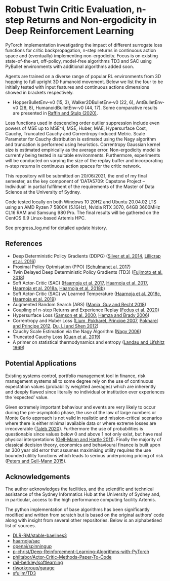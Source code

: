 # Robust Twin Critic Evaluation, n-step Returns and Non-ergodicity in Deep Reinforcement Learning

PyTorch implementation investigating the impact of different surrogate loss functions for critic backpropagation, n-step returns in continuous action space and (eventually) implementing non-ergodicity.
Focus is on existing state-of-the-art, off-policy, model-free algorithms TD3 and SAC using PyBullet environments with additional algorithms added soon.

Agents are trained on a diverse range of popular RL environments from 3D hopping to full upright 3D humanoid movement. Below we list the four to be initially tested with input features and continuous actions dimensions showed in brackets respectively.
* HopperBulletEnv-v0 (15, 3), Walker2DBulletEnv-v0 (22, 6), AntBulletEnv-v0 (28, 8), HumanoidBulletEnv-v0 (44, 17).
Some comparative results are presented in [Raffin and Stulp (2020)](https://arxiv.org/pdf/2005.05719.pdf).

Loss functions used in descending order outlier suppression include even powers of MSE up to MSE^4, MSE, Huber, MAE, Hypersurface Cost, Cauchy, Truncated Cauchy and Correntropy-Induced Metric. Scale Parameter for Cauchy distribution is estimated using the Nagy algorithm and truncation is performed using heuristics. Correntropy Gaussian kernel size is estimated empirically as the average error. Non-ergodicity model is currently being tested in suitable environments. Furthermore, experiments will be conducted on varying the size of the replay buffer and incorporating n-step returns in continuous action spaces for the critic network.

This repository will be submitted on 20/06/2021, the end of my final semester, as the key component of ‘DATA5709: Capstone Project – Individual’ in partial fulfilment of the requirements of the Master of Data Science at the University of Sydney. 

Code tested locally on both Windows 10 20H2 and Ubuntu 20.04.02 LTS using an AMD Ryzen 7 5800X (5.1GHz), Nvidia RTX 3070, 64GB 3600MHz CL16 RAM and Samsung 980 Pro. The final results will be gathered on the CentOS 6.9 Linux-based Artemis HPC.

See progress_log.md for detailed update history.

## References
* Deep Deterministic Policy Gradients (DDPG) ([Silver et al. 2014](http://proceedings.mlr.press/v32/silver14.pdf), [Lillicrap et al. 2016](https://arxiv.org/pdf/1509.02971.pdf))
* Proximal Policy Optmisation (PPO) ([Schulmanet al. 2017](https://arxiv.org/pdf/1707.06347.pdf))
* Twin Delayed Deep Deterministic Policy Gradients (TD3) ([Fujimoto et al. 2018](https://arxiv.org/pdf/1802.09477.pdf))
* Soft Actor-Critic (SAC) ([Haarnoja et al. 2017](https://arxiv.org/pdf/1702.08165.pdf), [Haarnoja et al. 2017](https://arxiv.org/pdf/1702.08165.pdf), [Haarnoja et al. 2018a](https://arxiv.org/pdf/1801.01290.pdf), [Haarnoja et al. 2018b](https://arxiv.org/pdf/1803.06773.pdf))
* Soft Actor-Critic (SAC) w/ Learned Temperature ([Haarnoja et al. 2018c](https://arxiv.org/pdf/1812.05905.pdf), [Haarnoja et al. 2019](https://arxiv.org/pdf/1812.11103.pdf))
* Augmented Random Search (ARS) ([Mania, Guy and Recht 2018]( https://arxiv.org/pdf/1803.07055.pdf)) 
* Coupling of n-step Returns and Experience Replay ([Fedus et al. 2020](https://arxiv.org/pdf/2007.06700.pdf))
* Hypersurface Loss ([Samson et al. 2000](https://ieeexplore.ieee.org/document/857003), [Hamza and Brady 2006](https://users.encs.concordia.ca/~hamza/HamzaBrady.pdf))
* Correntropy and Huber Loss ([Lium, Pokharel, Principe 2007]( https://citeseerx.ist.psu.edu/viewdoc/download;jsessionid=22F68E41A9F19D343CCF47403C29038F?doi=10.1.1.640.6891&rep=rep1&type=pdf), [Pokharel and Principe 2012](https://citeseerx.ist.psu.edu/viewdoc/download?doi=10.1.1.639.4052&rep=rep1&type=pdf), [Du, Li and Shen 2012](https://lcs.ios.ac.cn/~ydshen/ICDM-12.pdf))
* Cauchy Scale Estimation via the Nagy Algorithm ([Nagy 2006](http://www.jucs.org/jucs_12_9/parameter_estimation_of_the/jucs_12_09_1332_1344_nagy.pdf))
* Truncated Cauchy Loss ([Guan et al. 2019](https://tongliang-liu.github.io/papers/TPAMITruncatedNMF.pdf))
* A primer on statistical thermodynamics and entropy ([Landau and Lifshitz 1969](https://archive.org/details/ost-physics-landaulifshitz-statisticalphysics))

## Potential Applications
Existing systems control, portfolio management tool in finance, risk management systems all to some degree rely on the use of continuous expectation values (probability weighted averages) which are inherently and deeply flawed since literally no individual or institution ever experiences the ‘expected’ value. 

Given extremely important behaviour and events are very likely to occur during the pre-asymptotic phase, the use of the law of large numbers or Monte Carlo approach is not valid in realistic and mission-critical scenarios where there is either minimal available data or where extreme losses are irrecoverable ([Taleb 2020]( https://arxiv.org/ftp/arxiv/papers/2001/2001.10488.pdf)). Furthermore the use of probabilities is questionable since values below 0 and above 1 not only exist, but have real physical interpretations ([Gell-Mann and Hartle 2011]( https://arxiv.org/pdf/1106.0767.pdf)). Finally the majority of classical decision theory, economics and behavioural finance is built upon an 300 year old error that assumes maximising utility requires the use bounded utility functions which leads to serious underpricing pricing of risk ([Peters and Gell-Mann 2015]( https://arxiv.org/pdf/1405.0585.pdf)).

## Acknowledgements
The author acknowledges the facilities, and the scientific and technical assistance of the Sydney Informatics Hub at the University of Sydney and, in particular, access to the high performance computing facility Artemis.

The python implementation of base algorithms has been significantly modified and written from scratch but is based on the original authors’ code along with insight from several other repositories. Below is an alphabetised list of sources.
* [DLR-RM/stable-baelines3](https://github.com/DLR-RM/stable-baselines3)
* [haarnoja/sac](https://github.com/haarnoja/sac)
* [openai/spinningup](https://github.com/openai/spinningup)
* [p-christ/Deep-Reinforcement-Learning-Algorithms-with-PyTorch]( https://github.com/p-christ/Deep-Reinforcement-Learning-Algorithms-with-PyTorch)
* [philtabor/Actor-Critic-Methods-Paper-To-Code](https://github.com/philtabor/Actor-Critic-Methods-Paper-To-Code)
* [rail-berkley/softlearning]( https://github.com/rail-berkeley/softlearning) 
* [rlworkgroup/garage](https://github.com/rlworkgroup/garage)
* [sfujim/TD3](https://github.com/sfujim/TD3/)
